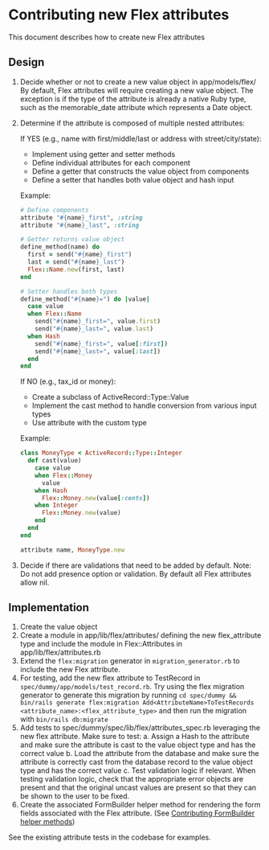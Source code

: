 # Contributing new Flex attributes

This document describes how to create new Flex attributes

## Design

1. Decide whether or not to create a new value object in app/models/flex/
   By default, Flex attributes will require creating a new value object. The exception is if the type of the attribute is already a native Ruby type, such as the memorable_date attribute which represents a Date object.

2. Determine if the attribute is composed of multiple nested attributes:

   If YES (e.g., name with first/middle/last or address with street/city/state):
   - Implement using getter and setter methods
   - Define individual attributes for each component
   - Define a getter that constructs the value object from components
   - Define a setter that handles both value object and hash input

   Example:

   ```ruby
   # Define components
   attribute "#{name}_first", :string
   attribute "#{name}_last", :string
   
   # Getter returns value object
   define_method(name) do
     first = send("#{name}_first")
     last = send("#{name}_last")
     Flex::Name.new(first, last)
   end
   
   # Setter handles both types
   define_method("#{name}=") do |value|
     case value
     when Flex::Name
       send("#{name}_first=", value.first)
       send("#{name}_last=", value.last)
     when Hash
       send("#{name}_first=", value[:first])
       send("#{name}_last=", value[:last])
     end
   end
   ```

   If NO (e.g., tax_id or money):
   - Create a subclass of ActiveRecord::Type::Value
   - Implement the cast method to handle conversion from various input types
   - Use attribute with the custom type

   Example:

   ```ruby
   class MoneyType < ActiveRecord::Type::Integer
     def cast(value)
       case value
       when Flex::Money
         value
       when Hash
         Flex::Money.new(value[:cents])
       when Integer
         Flex::Money.new(value)
       end
     end
   end
   
   attribute name, MoneyType.new
   ```

3. Decide if there are validations that need to be added by default.
   Note: Do not add presence option or validation. By default all Flex attributes allow nil.

## Implementation

1. Create the value object
2. Create a module in app/lib/flex/attributes/ defining the new flex_attribute type and include the module in Flex::Attributes in app/lib/flex/attributes.rb
3. Extend the `flex:migration` generator in `migration_generator.rb` to include the new Flex attribute.
4. For testing, add the new flex attribute to TestRecord in `spec/dummy/app/models/test_record.rb`. Try using the flex migration generator to generate this migration by running `cd spec/dummy && bin/rails generate flex:migration Add<AttributeName>ToTestRecords <attribute_name>:<flex_attribute_type>` and then run the migration with `bin/rails db:migrate`
5. Add tests to spec/dummy/spec/lib/flex/attributes_spec.rb leveraging the new flex attribute. Make sure to test:
  a. Assign a Hash to the attribute and make sure the attribute is cast to the value object type and has the correct value
  b. Load the attribute from the database and make sure the attribute is correctly cast from the database record to the value object type and has the correct value
  c. Test validation logic if relevant. When testing validation logic, check that the appropriate error objects are present and that the original uncast values are present so that they can be shown to the user to be fixed.
1. Create the associated FormBuilder helper method for rendering the form fields associated with the Flex attribute. (See [Contributing FormBuilder helper methods](/docs/contributing/contributing-form-builder-helper-methods.md))

See the existing attribute tests in the codebase for examples.
